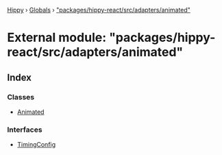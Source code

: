 [Hippy](../README.md) › [Globals](../globals.md) › ["packages/hippy-react/src/adapters/animated"](_packages_hippy_react_src_adapters_animated_.md)

# External module: "packages/hippy-react/src/adapters/animated"

## Index

### Classes

* [Animated](../classes/_packages_hippy_react_src_adapters_animated_.animated.md)

### Interfaces

* [TimingConfig](../interfaces/_packages_hippy_react_src_adapters_animated_.timingconfig.md)
